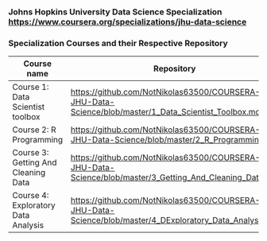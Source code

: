 ### Johns Hopkins University Data Science Specialization https://www.coursera.org/specializations/jhu-data-science
### Specialization Courses and their Respective Repository 

Course name | Repository 
------------| ----------
Course 1: Data Scientist toolbox | https://github.com/NotNikolas63500/COURSERA-JHU-Data-Science/blob/master/1_Data_Scientist_Toolbox.md
Course 2: R Programming  | https://github.com/NotNikolas63500/COURSERA-JHU-Data-Science/blob/master/2_R_Programming.md
Course 3: Getting And Cleaning Data | https://github.com/NotNikolas63500/COURSERA-JHU-Data-Science/blob/master/3_Getting_And_Cleaning_Data.md
Course 4: Exploratory Data Analysis | https://github.com/NotNikolas63500/COURSERA-JHU-Data-Science/blob/master/4_DExploratory_Data_Analysis.md
